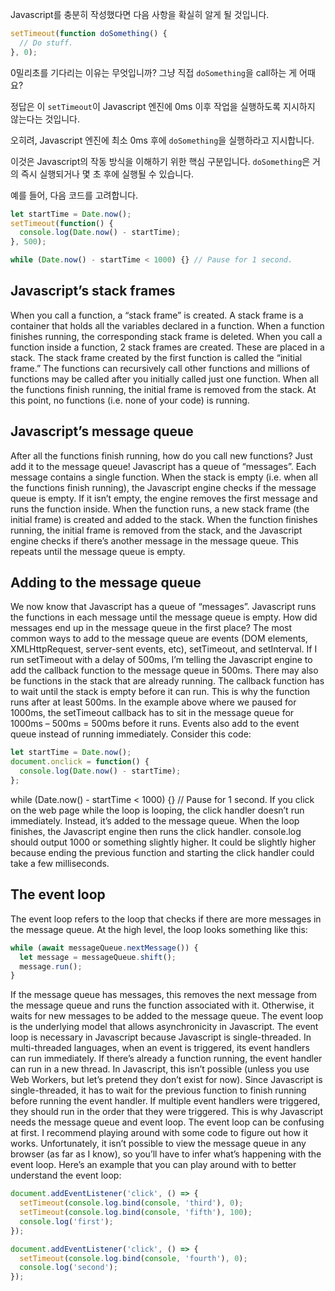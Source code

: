Javascript를 충분히 작성했다면 다음 사항을 확실히 알게 될 것입니다.


```js
setTimeout(function doSomething() {
  // Do stuff.
}, 0);
```

0밀리초를 기다리는 이유는 무엇입니까? 그냥 직접 `doSomething`을 call하는 게 어때요? 

정답은 이 `setTimeout`이 Javascript 엔진에 0ms 이후 작업을 실행하도록 지시하지 않는다는 것입니다. 

오히려, Javascript 엔진에 최소 0ms 후에 `doSomething`을 실행하라고 지시합니다. 

이것은 Javascript의 작동 방식을 이해하기 위한 핵심 구분입니다. `doSomething`은 거의 즉시 실행되거나 몇 초 후에 실행될 수 있습니다. 

예를 들어, 다음 코드를 고려합니다.


```js
let startTime = Date.now();
setTimeout(function() {
  console.log(Date.now() - startTime);
}, 500);

while (Date.now() - startTime < 1000) {} // Pause for 1 second.
```

## Javascript’s stack frames
When you call a function, a “stack frame” is created. A stack frame is a container that holds all the variables declared in a function. When a function finishes running, the corresponding stack frame is deleted. When you call a function inside a function, 2 stack frames are created. These are placed in a stack. The stack frame created by the first function is called the “initial frame.” The functions can recursively call other functions and millions of functions may be called after you initially called just one function. When all the functions finish running, the initial frame is removed from the stack. At this point, no functions (i.e. none of your code) is running.


## Javascript’s message queue
After all the functions finish running, how do you call new functions? Just add it to the message queue! Javascript has a queue of “messages”. Each message contains a single function. When the stack is empty (i.e. when all the functions finish running), the Javascript engine checks if the message queue is empty. If it isn’t empty, the engine removes the first message and runs the function inside. When the function runs, a new stack frame (the initial frame) is created and added to the stack. When the function finishes running, the initial frame is removed from the stack, and the Javascript engine checks if there’s another message in the message queue. This repeats until the message queue is empty.

## Adding to the message queue
We now know that Javascript has a queue of “messages”. Javascript runs the functions in each message until the message queue is empty. How did messages end up in the message queue in the first place? The most common ways to add to the message queue are events (DOM elements, XMLHttpRequest, server-sent events, etc), setTimeout, and setInterval. If I run setTimeout with a delay of 500ms, I’m telling the Javascript engine to add the callback function to the message queue in 500ms. There may also be functions in the stack that are already running. The callback function has to wait until the stack is empty before it can run. This is why the function runs after at least 500ms. In the example above where we paused for 1000ms, the setTimeout callback has to sit in the message queue for 1000ms – 500ms = 500ms before it runs. Events also add to the event queue instead of running immediately. Consider this code:

```js
let startTime = Date.now();
document.onclick = function() {
  console.log(Date.now() - startTime);
};
```

while (Date.now() - startTime < 1000) {} // Pause for 1 second.
If you click on the web page while the loop is looping, the click handler doesn’t run immediately. Instead, it’s added to the message queue. When the loop finishes, the Javascript engine then runs the click handler. console.log should output 1000 or something slightly higher. It could be slightly higher because ending the previous function and starting the click handler could take a few milliseconds.


## The event loop
The event loop refers to the loop that checks if there are more messages in the message queue. At the high level, the loop looks something like this:

```js
while (await messageQueue.nextMessage()) {
  let message = messageQueue.shift();
  message.run();
}
```

If the message queue has messages, this removes the next message from the message queue and runs the function associated with it. Otherwise, it waits for new messages to be added to the message queue. The event loop is the underlying model that allows asynchronicity in Javascript. The event loop is necessary in Javascript because Javascript is single-threaded. In multi-threaded languages, when an event is triggered, its event handlers can run immediately. If there’s already a function running, the event handler can run in a new thread. In Javascript, this isn’t possible (unless you use Web Workers, but let’s pretend they don’t exist for now). Since Javascript is single-threaded, it has to wait for the previous function to finish running before running the event handler. If multiple event handlers were triggered, they should run in the order that they were triggered. This is why Javascript needs the message queue and event loop. The event loop can be confusing at first. I recommend playing around with some code to figure out how it works. Unfortunately, it isn’t possible to view the message queue in any browser (as far as I know), so you’ll have to infer what’s happening with the event loop. Here’s an example that you can play around with to better understand the event loop:


```js
document.addEventListener('click', () => {
  setTimeout(console.log.bind(console, 'third'), 0);
  setTimeout(console.log.bind(console, 'fifth'), 100);
  console.log('first');
});

document.addEventListener('click', () => {
  setTimeout(console.log.bind(console, 'fourth'), 0);
  console.log('second');
});
```
